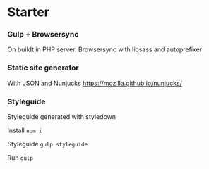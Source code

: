 # Starter

### Gulp + Browsersync
On buildt in PHP server.
Browsersync with libsass and autoprefixer

### Static site generator
With JSON and Nunjucks
https://mozilla.github.io/nunjucks/

### Styleguide
Styleguide generated with styledown

Install ```npm i```

Styleguide ```gulp styleguide```

Run ```gulp```

